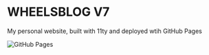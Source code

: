 # WHEELSBLOG V7

My personal website, built with 11ty and deployed wtih GitHub Pages

![GitHub Pages](https://github.com/wheelsbot7/wheelsbot7.github.io/actions/workflows/node.js.yml/badge.svg)
